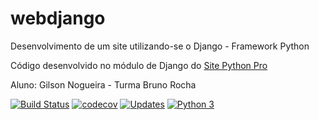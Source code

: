 # webdjango
Desenvolvimento de um site utilizando-se o Django - Framework Python 

Código desenvolvido no módulo de Django do [Site Python Pro](www.python.pro.br)

Aluno: Gilson Nogueira - Turma Bruno Rocha

[![Build Status](https://travis-ci.org/engnogueira/webdjango.svg?branch=master)](https://travis-ci.org/engnogueira/webdjango)
[![codecov](https://codecov.io/gh/engnogueira/webdjango/branch/master/graph/badge.svg)](https://codecov.io/gh/engnogueira/webdjango)
[![Updates](https://pyup.io/repos/github/engnogueira/webdjango/shield.svg)](https://pyup.io/repos/github/engnogueira/webdjango/)
[![Python 3](https://pyup.io/repos/github/engnogueira/webdjango/python-3-shield.svg)](https://pyup.io/repos/github/engnogueira/webdjango/)
